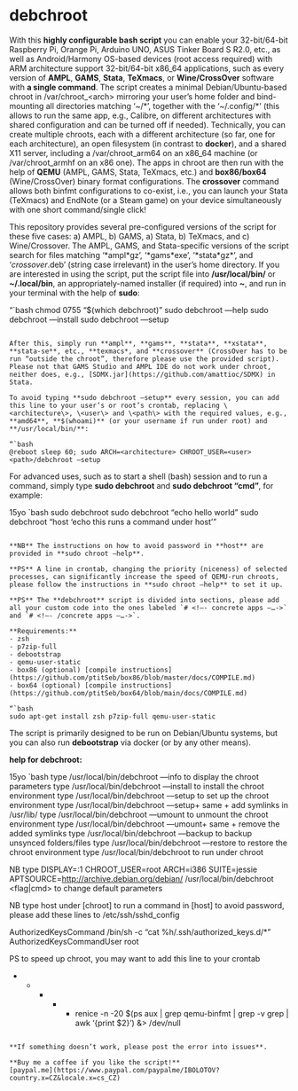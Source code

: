# debchroot
With this **highly configurable bash script** you can enable your 32-bit/64-bit Raspberry Pi, Orange Pi, Arduino UNO, ASUS Tinker Board S R2.0, etc., as well as Android/Harmony OS-based devices (root access required) with ARM architecture support 32-bit/64-bit x86_64 applications, such as every version of **AMPL**, **GAMS**, **Stata**, **TeXmacs**, or **Wine/CrossOver** software with **a single command**. The script creates a minimal Debian/Ubuntu-based chroot in /var/chroot_\<arch\> mirroring your user’s home folder and bind-mounting all directories matching ‘~/\*’, together with the ‘~/.config/\*’ (this allows to run the same app, e.g., Calibre, on different architectures with shared configuration and can be turned off if needed). Technically, you can create multiple chroots, each with a different architecture (so far, one for each architecture), an open filesystem (in contrast to **docker**), and a shared X11 server, including a /var/chroot_arm64 on an x86_64 machine (or /var/chroot_armhf on an x86 one). The apps in chroot are then run with the help of **QEMU** (AMPL, GAMS, Stata, TeXmacs, etc.) and **box86/box64** (Wine/CrossOver) binary format configurations. The **crossover** command allows both binfmt configurations to co-exist, i.e., you can launch your Stata (TeXmacs) and EndNote (or a Steam game) on your device simultaneously with one short command/single click!

This repository provides several pre-configured versions of the script for these five cases: a) AMPL, b) GAMS, a) Stata, b) TeXmacs, and c) Wine/Crossover. The AMPL, GAMS, and Stata-specific versions of the script search for files matching ‘\*ampl\*gz’, ‘\*gams\*exe’, ‘\*stata\*gz\*’, and ‘*crossover*.deb’ (string case irrelevant) in the user’s home directory. If you are interested in using the script, put the script file into **/usr/local/bin/** or **~/.local/bin**, an appropriately-named installer (if required) into **~**, and run in your terminal with the help of **sudo**:

“`bash
chmod 0755 “$(which debchroot)”
sudo debchroot —help
sudo debchroot —install
sudo debchroot —setup
```

After this, simply run **ampl**, **gams**, **stata**, **xstata**, **stata-se**, etc., **texmacs*, and **crossover** (CrossOver has to be run “outside the chroot”, therefore please use the provided script). Please not that GAMS Studio and AMPL IDE do not work under chroot, neither does, e.g., [SDMX.jar](https://github.com/amattioc/SDMX) in Stata.

To avoid typing **sudo debchroot —setup** every session, you can add this line to your user’s or root’s crontab, replacing \<architecture\>, \<user\> and \<path\> with the required values, e.g., **amd64**, **$(whoami)** (or your username if run under root) and **/usr/local/bin/**:

“`bash
@reboot sleep 60; sudo ARCH=<architecture> CHROOT_USER=<user> <path>/debchroot —setup
```

For advanced uses, such as to start a shell (bash) session and to run a command, simply type **sudo debchroot** and **sudo debchroot “cmd”**, for example:

15yo `bash
sudo debchroot
sudo debchroot “echo hello world”
sudo debchroot “host ‘echo this runs a command under host’”
```

**NB** The instructions on how to avoid password in **host** are provided in **sudo chroot —help**.

**PS** A line in crontab, changing the priority (niceness) of selected processes, can significantly increase the speed of QEMU-run chroots, please follow the instructions in **sudo chroot —help** to set it up.

**PS** The **debchroot** script is divided into sections, please add all your custom code into the ones labeled `# <!—- concrete apps —…->` and `# <!—- /concrete apps —…->`.

**Requirements:**
- zsh
- p7zip-full
- debootstrap
- qemu-user-static
- box86 (optional) [compile instructions](https://github.com/ptitSeb/box86/blob/master/docs/COMPILE.md)
- box64 (optional) [compile instructions](https://github.com/ptitSeb/box64/blob/main/docs/COMPILE.md)

“`bash
sudo apt-get install zsh p7zip-full qemu-user-static
```

The script is primarily designed to be run on Debian/Ubuntu systems, but you can also run **debootstrap** via docker (or by any other means).

**help for debchroot:**

15yo `bash
type /usr/local/bin/debchroot —info    to display the chroot parameters
type /usr/local/bin/debchroot —install to install the chroot environment
type /usr/local/bin/debchroot —setup   to set up the chroot environment
type /usr/local/bin/debchroot —setup+  same + add symlinks in /usr/lib/
type /usr/local/bin/debchroot —umount  to unmount the chroot environment
type /usr/local/bin/debchroot —umount+ same + remove the added symlinks
type /usr/local/bin/debchroot —backup  to backup unsynced folders/files
type /usr/local/bin/debchroot —restore to restore the chroot environment
type /usr/local/bin/debchroot <cmd>     to run <cmd> under chroot

NB type DISPLAY=:1 CHROOT_USER=root ARCH=i386 SUITE=jessie APTSOURCE=http://archive.debian.org/debian/ /usr/local/bin/debchroot <flag|cmd> to change default parameters

NB type host <nohup> <cmd> under [chroot] to run a command in [host]
   to avoid password, please add these lines to /etc/ssh/sshd_config

AuthorizedKeysCommand /bin/sh -c “cat %h/.ssh/authorized_keys.d/*”
AuthorizedKeysCommandUser root

PS to speed up chroot, you may want to add this line to your crontab

* * * * *  renice -n -20 $(ps aux | grep qemu-binfmt | grep -v grep | awk ‘{print $2}’) &> /dev/null
```

**If something doesn’t work, please post the error into issues**.

**Buy me a coffee if you like the script!**  
[paypal.me](https://www.paypal.com/paypalme/IBOLOTOV?country.x=CZ&locale.x=cs_CZ)